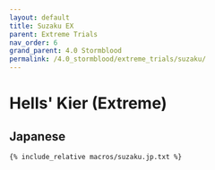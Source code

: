 ```yaml
---
layout: default
title: Suzaku EX
parent: Extreme Trials
nav_order: 6
grand_parent: 4.0 Stormblood
permalink: /4.0_stormblood/extreme_trials/suzaku/
---
```


# Hells' Kier (Extreme)

## Japanese
```
{% include_relative macros/suzaku.jp.txt %}
```